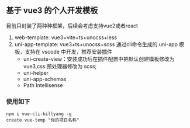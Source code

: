 ## 基于 vue3 的个人开发模板
目前只封装了两种种框架，后续会考虑支持vue2或者react
1. web-template: vue3+vite+ts+unocss+less
2. uni-app-template: vue3+ts+unocss+scss
    通过cli命令生成的 uni-app 模板，支持在 vscode 中开发，推荐安装插件 
    - uni-create-view：安装成功后在插件配置中把默认创建模板修改为 vue3,css 预处理器修改为 scss;
    - uni-helper
    - uni-app-schemas
    - Path Intellisense

### 使用如下
```
npm i vue-cli-billyang -g
create vue-temp "你的项目名称"
```
